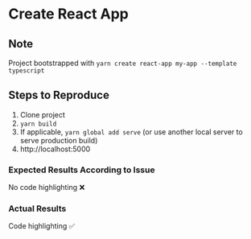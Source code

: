 # Create React App

## Note

Project bootstrapped with `yarn create react-app my-app --template typescript`

## Steps to Reproduce

1. Clone project
2. `yarn build`
3. If applicable, `yarn global add serve` (or use another local server to serve production build)
4. http://localhost:5000

### Expected Results According to Issue

No code highlighting ❌

### Actual Results

Code highlighting ✅
